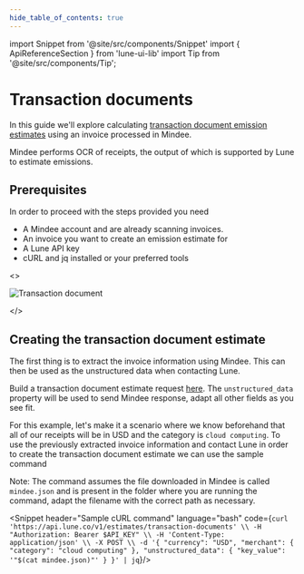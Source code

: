 ```yaml
---
hide_table_of_contents: true
---
```


import Snippet from '@site/src/components/Snippet'
import { ApiReferenceSection } from 'lune-ui-lib'
import Tip from '@site/src/components/Tip';

# Transaction documents

<div className="sections">

<ApiReferenceSection>
<div className="paragraphSections">

<div>

In this guide we'll explore calculating [transaction document emission estimates](/key-concepts/transaction-documents)
using an invoice processed in Mindee.

Mindee performs OCR of receipts, the output of which is supported by Lune to estimate emissions.

</div>
<div>

## Prerequisites

In order to proceed with the steps provided you need

-   A Mindee account and are already scanning invoices.
-   An invoice you want to create an emission estimate for
-   A Lune API key
-   cURL and jq installed or your preferred tools

</div>
<div>

</div>

</div>

<>

![Transaction document](/img/smart-scan.png)

</>

</ApiReferenceSection>

<ApiReferenceSection>
<div className="paragraphSections">

<div>

## Creating the transaction document estimate

The first thing is to extract the invoice information using Mindee. This can then be used
as the unstructured data when contacting Lune.

Build a transaction document estimate request
[here](/api-reference/emission-estimates/create-transaction-document-estimate). The `unstructured_data`
property will be used to send Mindee response, adapt all other fields as you see fit.

For this example, let's make it a scenario where we know beforehand that all of our
receipts will be in USD and the category is `cloud computing`. To use the previously
extracted invoice information and contact Lune in order to create the transaction document estimate
we can use the sample command

<Tip>

Note: The command assumes the file downloaded in Mindee is called `mindee.json` and is
present in the folder where you are running the command, adapt the filename with the
correct path as necessary.

</Tip>

</div>
</div>

<div className="miniSections">

<Snippet
header="Sample cURL command"
language="bash"
code={`curl 'https://api.lune.co/v1/estimates/transaction-documents' \\
  -H "Authorization: Bearer $API_KEY" \\
  -H 'Content-Type: application/json' \\
  -X POST \\
  -d '{
    "currency": "USD",
    "merchant": {
      "category": "cloud computing"
    },
    "unstructured_data": {
      "key_value": '"$(cat mindee.json)"'
    }
  }' | jq`}/>

</div>

</ApiReferenceSection>

</div>

